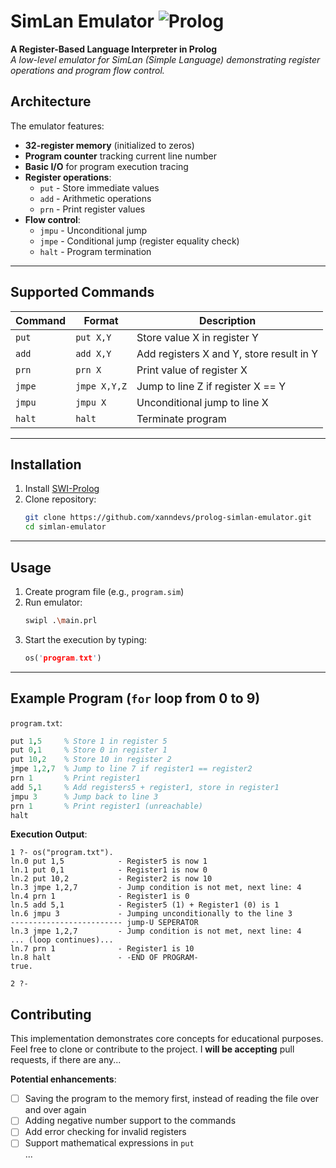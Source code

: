 # SimLan Emulator  ![Prolog](https://img.shields.io/badge/Prolog-SWI--Prolog-%40f040?logo=swi-prolog) 
**A Register-Based Language Interpreter in Prolog**  
*A low-level emulator for SimLan (Simple Language) demonstrating register operations and program flow control.*



## Architecture  
The emulator features:  
- **32-register memory** (initialized to zeros)  
- **Program counter** tracking current line number  
- **Basic I/O** for program execution tracing  
- **Register operations**:  
  - `put` - Store immediate values  
  - `add` - Arithmetic operations  
  - `prn` - Print register values  
- **Flow control**:  
  - `jmpu` - Unconditional jump  
  - `jmpe` - Conditional jump (register equality check)  
  - `halt` - Program termination  

---

## Supported Commands  
| Command | Format | Description | 
|---------|--------|-------------|
| `put`   | `put X,Y` | Store value X in register Y |
| `add`   | `add X,Y` | Add registers X and Y, store result in Y |
| `prn`   | `prn X` | Print value of register X |
| `jmpe`  | `jmpe X,Y,Z` | Jump to line Z if register X == Y |
| `jmpu`  | `jmpu X` | Unconditional jump to line X |
| `halt`  | `halt` | Terminate program |

---

## Installation  
1. Install [SWI-Prolog](https://www.swi-prolog.org/download/stable)
2. Clone repository:  
   ```bash
   git clone https://github.com/xanndevs/prolog-simlan-emulator.git
   cd simlan-emulator
   ```

---

## Usage  
1. Create program file (e.g., `program.sim`)
2. Run emulator:  
   ```bash
   swipl .\main.prl 
   ```
3. Start the execution by typing:
   ```prolog
   os('program.txt')
   ``` 

---

## Example Program (`for` loop from 0 to 9) 
`program.txt`:  
```prolog
put 1,5     % Store 1 in register 5
put 0,1     % Store 0 in register 1
put 10,2    % Store 10 in register 2
jmpe 1,2,7  % Jump to line 7 if register1 == register2
prn 1       % Print register1
add 5,1     % Add registers5 + register1, store in register1
jmpu 3      % Jump back to line 3
prn 1       % Print register1 (unreachable)
halt
```

**Execution Output**:  
```
1 ?- os("program.txt").
ln.0 put 1,5            - Register5 is now 1
ln.1 put 0,1            - Register1 is now 0
ln.2 put 10,2           - Register2 is now 10
ln.3 jmpe 1,2,7         - Jump condition is not met, next line: 4
ln.4 prn 1              - Register1 is 0
ln.5 add 5,1            - Register5 (1) + Register1 (0) is 1
ln.6 jmpu 3             - Jumping unconditionally to the line 3
------------------------- jump-U SEPERATOR
ln.3 jmpe 1,2,7         - Jump condition is not met, next line: 4
... (loop continues)...
ln.7 prn 1              - Register1 is 10
ln.8 halt               - -END OF PROGRAM-
true.

2 ?-
```



## Contributing  
This implementation demonstrates core concepts for educational purposes. Feel free to clone or contribute to the project. I **will be accepting** pull requests, if there are any...

**Potential enhancements**:  
- [ ] Saving the program to the memory first, instead of reading the file over and over again
- [ ] Adding negative number support to the commands  
- [ ] Add error checking for invalid registers
- [ ] Support mathematical expressions in `put`  
...

